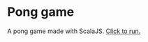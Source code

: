 # Pong game

A pong game made with ScalaJS. [Click to run.](http://hlmerscher.github.io/pong-scalajs)
